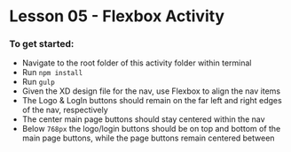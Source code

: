 # Lesson 05 - Flexbox Activity

### To get started:

-   Navigate to the root folder of this activity folder within terminal
-   Run `npm install`
-   Run `gulp`
-   Given the XD design file for the nav, use Flexbox to align the nav items
-   The Logo & LogIn buttons should remain on the far left and right edges of the nav, respectively
-   The center main page buttons should stay centered within the nav
-   Below `768px` the logo/login buttons should be on top and bottom of the main page buttons, while the page buttons remain centered between

